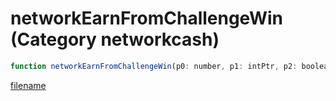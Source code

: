 # networkEarnFromChallengeWin (Category networkcash)

```js
function networkEarnFromChallengeWin(p0: number, p1: intPtr, p2: boolean): Array
```

[filename](networkEarnFromChallengeWin_m.md ':include')